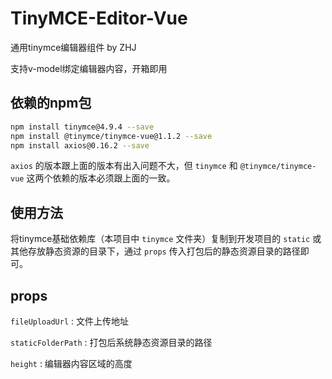 # TinyMCE-Editor-Vue

通用tinymce编辑器组件 by ZHJ

支持v-model绑定编辑器内容，开箱即用

## 依赖的npm包

```bash
npm install tinymce@4.9.4 --save
npm install @tinymce/tinymce-vue@1.1.2 --save
npm install axios@0.16.2 --save
```

`axios` 的版本跟上面的版本有出入问题不大，但 `tinymce` 和 `@tinymce/tinymce-vue` 这两个依赖的版本必须跟上面的一致。

## 使用方法

将tinymce基础依赖库（本项目中 `tinymce` 文件夹）复制到开发项目的 `static` 或其他存放静态资源的目录下，通过 `props` 传入打包后的静态资源目录的路径即可。

## props

`fileUploadUrl` : 文件上传地址

`staticFolderPath` : 打包后系统静态资源目录的路径

`height` : 编辑器内容区域的高度
